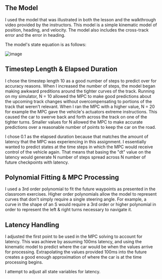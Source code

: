 ## The Model

I used the model that was illustrated in both the lesson and the walkthrough video provided by the instructors. This model is a simple kinematic model of position, heading, and velocity. The model also includes the cross-track error and the error in heading.

The model's state equation is as follows:

![image](https://user-images.githubusercontent.com/865759/32816381-66df9a90-c986-11e7-8c19-3cf9a2aaa689.png)

## Timestep Length & Elapsed Duration

I chose the timestep length 10 as a good number of steps to predict over for accuracy reasons. When I increased the number of steps, the model began making awkward preditions around the tighter curves of the track. Running on my simulator, N = 10 allowed the MPC to make good predictions about the upcoming track changes without overcompensating to portions of the track that weren't relevant. When I ran the MPC with a higher value, N = 20 for example the MPC gave the vehicle's actuators extreme instructions. This caused the car to swerve back and forth across the track on one of the tighter turns. Smaller values for N allowed the MPC to make accurate predictions over a reasonable number of points to keep the car on the road.

I chose 0.1 as the elapsed duration because that matches the amount of latency that the MPC was experiencing in this assignment. I essentially wanted to predict states at the time steps in which the MPC would receive control of the vehicle again. That means that basing the "dt" value on the latency would generate N number of steps spread across N number of future checkpoints with latency.

## Polynomial Fitting & MPC Processing

I used a 3rd order polynomial to fit the future waypoints as presented in the classroom exercises. Higher order polynomials allow the model to represent curves that don't simply require a single steering angle. For example, a curve in the shape of an S would require a 3rd order or higher polynomial in order to represent the left & right turns necessary to navigate it.

## Latency Handling

I adjusted the first point to be used in the MPC solving to account for latency. This was achieve by assuming 100ms latency, and using the kinematic model to predict where the car would be when the values arrive for processing. Extrapolating the values provided 100ms into the future creates a good enough approximation of where the car is at the time processing begins.

I attempt to adjust all state variables for latency.
